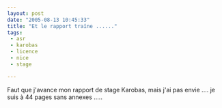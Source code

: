 ```yaml
---
layout: post
date: "2005-08-13 10:45:33"
title: "Et le rapport traîne ......"
tags:
 - asr
 - karobas
 - licence
 - nice
 - stage

---
```


Faut que j'avance mon rapport de stage Karobas, mais j'ai pas envie .... je suis à 44 pages sans annexes .....
